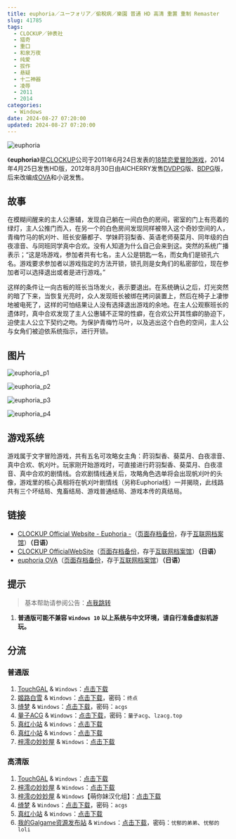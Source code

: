 ```yaml
---
title: euphoria／ユーフォリア／偷稅病／樂園 普通 HD 高清 重置 重制 Remaster
slug: 41785
tags:
  - CLOCKUP／钟表社
  - 猎奇
  - 重口
  - 和泉万夜
  - 纯爱
  - 拔作
  - 悬疑
  - 十二神器
  - 凌辱
  - 2011
  - 2014
categories:
  - Windows
date: 2024-08-27 07:20:00
updated: 2024-08-27 07:20:00
---
```


![euphoria](https://static.saop.cc/vns/img/euphoria.webp)

《**euphoria**》是[CLOCKUP](https://zh.wikipedia.org/w/index.php?title=CLOCKUP&action=edit&redlink=1)公司于2011年6月24日发表的[18禁](https://zh.wikipedia.org/wiki/18禁)[恋爱冒险游戏](https://zh.wikipedia.org/wiki/戀愛冒險遊戲)，2014年4月25日发售HD版，2012年8月30日由AICHERRY发售[DVDPG](https://zh.wikipedia.org/wiki/DVDPG)版、[BDPG](https://zh.wikipedia.org/wiki/BDPG)版，后来改编成[OVA](https://zh.wikipedia.org/wiki/原創動畫錄影帶)和小说发售。

<!-- more -->

## 故事

在模糊间醒来的主人公惠辅，发现自己躺在一间白色的房间，密室的门上有亮着的绿灯，主人公推门而入，在另一个的白色房间发现同样被带入这个奇妙空间的人，青梅竹马的帆刈叶、班长安藤都子、学妹莳羽梨香、英语老师葵菜月、同年级的白夜凛音、与同班同学真中合欢。没有人知道为什么自己会来到这。突然的系统广播表示；“这是场游戏，参加者共有七名，主人公是钥匙一名，而女角们是锁孔六名。游戏要求参加者以游戏指定的方法开锁，锁孔则是女角们的私密部位，现在参加者可以选择退出或者是进行游戏。”

这样的条件让一向古板的班长当场发火，表示要退出。在系统确认之后，灯光突然的暗了下来，当恢复光亮时，众人发现班长被绑在拷问装置上，然后在椅子上凄惨地被电死了，这样的可怕结果让人没有选择退出游戏的余地。在主人公观察班长的遗体时，真中合欢发现了主人公惠辅不正常的性癖，在合欢公开其性癖的胁迫下，迫使主人公立下契约之吻。为保护青梅竹马叶，以及逃出这个白色的空间，主人公与女角们被迫依系统指示，进行开锁。

## 图片

![euphoria_p1](https://static.saop.cc/vns/img/euphoria_p1.webp)

![euphoria_p2](https://static.saop.cc/vns/img/euphoria_p2.webp)

![euphoria_p3](https://static.saop.cc/vns/img/euphoria_p3.webp)

![euphoria_p4](https://static.saop.cc/vns/img/euphoria_p4.webp)

## 游戏系统

游戏属于文字冒险游戏，共有五名可攻略女主角：莳羽梨香、葵菜月、白夜凛音、真中合欢、帆刈叶。玩家刚开始游戏时，可直接进行莳羽梨香、葵菜月、白夜凛音、真中合欢的剧情线。合欢剧情线通关后，攻略角色选单将会出现帆刈叶的头像，游戏里的核心真相将在帆刈叶剧情线（另称Euphoria线）一并揭晓，此线路共有三个坏结局、鬼畜结局、游戏普通结局、游戏本传的真结局。

## 链接

- [CLOCKUP Official Website - Euphoria -](http://entacom.org/clockup/product/euphoria/index.html)（[页面存档备份](https://web.archive.org/web/20181119013839/http://entacom.org/clockup/product/euphoria/index.html)，存于[互联网档案馆](https://zh.wikipedia.org/wiki/互联网档案馆)）**（日语）**
- [CLOCKUP OfficialWebSite](http://entacom.org/clockup/)（[页面存档备份](https://web.archive.org/web/20120311023309/http://entacom.org/clockup/)，存于[互联网档案馆](https://zh.wikipedia.org/wiki/互联网档案馆)）**（日语）**
- [euphoria OVA](http://entacom.org/clockup/product/dvd/euphoria.htm)（[页面存档备份](https://web.archive.org/web/20181119020444/http://entacom.org/clockup/product/dvd/euphoria.htm)，存于[互联网档案馆](https://zh.wikipedia.org/wiki/互联网档案馆)）**（日语）**

## 提示

> 基本帮助请参阅公告：[点我跳转](/)

1. **普通版可能不兼容 `Windows 10` 以上系统与中文环境，请自行准备虚拟机游玩。**

## 分流

### 普通版

1. [TouchGAL](https://www.touchgal.net/) & `Windows`：[点击下载](https://pan.touchgal.net/s/pJ86ID)
2. [姬路白雪](https://pan.jlbx.xyz/) & `Windows`：[点击下载](https://pan.jlbx.xyz/?s=euphoria)，密码：`终点`
3. [绮梦](https://acgs.one/) & `Windows`：[点击下载](https://game.acgs.one/game/12.html)，密码：`acgs`
4. [量子ACG](https://lzacg.org/) & `Windows`：[点击下载](https://lzacg.org/4408)，密码：`量子acg`、`lzacg.top`
5. [真红小站](https://www.shinnku.com/) & `Windows`：[点击下载](https://www.shinnku.com/api/download/0/win/euphoria.7z)
6. [真红小站](https://www.shinnku.com/) & `Windows`：[点击下载](https://www.shinnku.com/api/download/zd/0501-1000/[110624][CLOCKUP]%20euphoria.rar)
7. [梓澪の妙妙屋](https://zi0.cc/) & `Windows`：[点击下载](https://zi0.cc/d/%60%E3%80%90%E5%90%88%E9%9B%86%E7%B3%BB%E5%88%97%E3%80%91/%E6%B1%89%E5%8C%96galgame%E4%BC%9A%E7%A4%BE%E5%90%88%E9%9B%86/%E6%B1%89%E5%8C%96%E4%BC%9A%E7%A4%BE%E5%90%88%E9%9B%86%E9%83%A8%E5%88%86%20part5/CLOCKUP/%5B110624%5D%5BCLOCKUP%5D%20euphoria.rar?sign=hHquumFHpkX-3D9n1wlQ4Tv-WCPD77GzzbOb3xCxPs4=:0)

### 高清版

1. [TouchGAL](https://www.touchgal.net/) & `Windows`：[点击下载](https://pan.touchgal.net/s/pJ86ID)
2. [梓澪の妙妙屋](https://zi0.cc/) & `Windows`：[点击下载](https://zi0.cc/d/%60%E3%80%90%E5%90%88%E9%9B%86%E7%B3%BB%E5%88%97%E3%80%91/%E6%B1%89%E5%8C%96galgame%E4%BC%9A%E7%A4%BE%E5%90%88%E9%9B%86/%E6%B1%89%E5%8C%96%E4%BC%9A%E7%A4%BE%E5%90%88%E9%9B%86%E9%83%A8%E5%88%86%20part5/CLOCKUP/%5B140425%5D%5BCLOCKUP%5D%20euphoria%20HD.rar?sign=MNe6N9sQeMqbXb6P5pvRriz72ClcvfxGD4cRpOpaApQ=:0)
3. [梓澪の妙妙屋](https://zi0.cc/) & `Windows`【萌你妹汉化组】：[点击下载](https://zi0.cc/d/%60%E3%80%90%E5%90%88%E9%9B%86%E7%B3%BB%E5%88%97%E3%80%91/%E5%8D%97%2BGalGame%E6%B1%89%E5%8C%96%E5%8C%BA%E5%85%A8%E5%8C%BA%E8%B5%84%E6%BA%90%E5%A4%87%E4%BB%BD/1/06/%5BCLOCKUP%5D%20euphoria%20HD%20%20%E4%B9%90%E5%9B%AD%E9%AB%98%E6%B8%85%E7%89%88%20%E6%B1%89%E5%8C%96%E7%A1%AC%E7%9B%98%E7%89%88%5B%E8%90%8C%E4%BD%A0%E5%A6%B9%E6%B1%89%E5%8C%96%E7%BB%84%5D.zip?sign=uunr3vOfADFs70hr_IAOtJYn9FvZb50N8ItS1C-0RLQ=:0)
4. [绮梦](https://acgs.one/) & `Windows`：[点击下载](https://game.acgs.one/game/12.html)，密码：`acgs`
5. [真红小站](https://www.shinnku.com/) & `Windows`：[点击下载](https://www.shinnku.com/api/download/zd/0501-1000/[140425][CLOCKUP]%20euphoria%20HD.rar)
6. [我的Galgame资源发布站](https://www.ttloli.com/) & `Windows`：[点击下载](https://www.ttloli.com/euphoria.html)，密码：`忧郁的弟弟`、`忧郁的loli`
